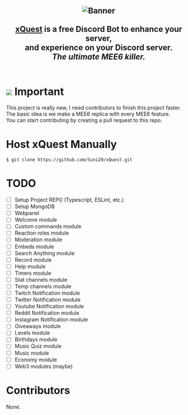 <h2 align="center">
  <img src="https://raw.githubusercontent.com/Suni29/xQuest/main/README/xQuestBanner-medium.png" alt="Banner"/>
  <br/><br/>
  <a href="https://xquest.website">xQuest</a> is a free Discord Bot to enhance your server,
  <br/>
  and experience on your Discord server.
  <br/>
  <i>The ultimate MEE6 killer.</i>
  <br/><br/>
</h2>

# <img src="https://cdn.discordapp.com/emojis/999841176985292880.webp?size=48&quality=lossless" /> Important
This project is really new, I need contributors to finish this project faster.<br/>
The basic idea is we make a MEE6 replica with every MEE6 feature.<br/>
You can start contributing by creating a pull request to this repo.<br/>

# Host xQuest Manually

```bash
$ git clone https://github.com/Suni29/xQuest.git
```

# TODO

- [ ] Setup Project REPO (Typescript, ESLint, etc.)
- [ ] Setup MongoDB
- [ ] Webpanel
- [ ] Welcome module
- [ ] Custom commands module
- [ ] Reaction roles module
- [ ] Moderation module
- [ ] Embeds module
- [ ] Search Anything module
- [ ] Record module
- [ ] Help module
- [ ] Timers module
- [ ] Stat channels module
- [ ] Temp channels module
- [ ] Twitch Notification module
- [ ] Twitter Notification module
- [ ] Youtube Notification module
- [ ] Reddit Notification module
- [ ] Instagram Notification module
- [ ] Giveaways module
- [ ] Levels module
- [ ] Birthdays module
- [ ] Music Quiz module
- [ ] Music module
- [ ] Economy module
- [ ] Web3 modules (maybe)

# Contributors
None.
